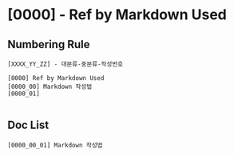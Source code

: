 # [0000] - Ref by Markdown Used

## Numbering Rule 
```
[XXXX_YY_ZZ] - 대분류-중분류-작성번호

[0000] Ref by Markdown Used 
[0000_00] Markdown 작성법
[0000_01] 


```
## Doc List
```
[0000_00_01] Markdown 작성법
```

